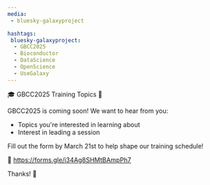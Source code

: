 ```yaml
---
media:
 - bluesky-galaxyproject

hashtags:
 bluesky-galaxyproject:
  - GBCC2025
  - Bioconductor
  - DataScience
  - OpenScience
  - UseGalaxy
---
```

🎓 GBCC2025 Training Topics 🌟

GBCC2025 is coming soon! We want to hear from you:

- Topics you're interested in learning about
- Interest in leading a session


Fill out the form by March 21st to help shape our training schedule!

🔗 https://forms.gle/i34Ag8SHMtBAmpPh7 

Thanks! 🙏 
